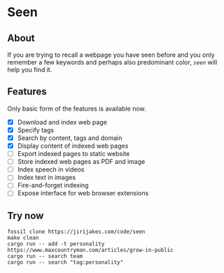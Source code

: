 # Seen

## About

If you are trying to recall a webpage you have seen before and you only remember a few keywords
and perhaps also predominant color, *`seen`* will help you find it.

## Features

Only basic form of the features is available now.

 - [X] Download and index web page
 - [X] Specify tags
 - [X] Search by content, tags and domain
 - [X] Display content of indexed web pages
 - [ ] Export indexed pages to static website
 - [ ] Store indexed web pages as PDF and image
 - [ ] Index speech in videos
 - [ ] Index text in images
 - [ ] Fire-and-forget indexing
 - [ ] Expose interface for web browser extensions

## Try now

```
fossil clone https://jirijakes.com/code/seen
make clean
cargo run -- add -t personality https://www.maxcountryman.com/articles/grow-in-public
cargo run -- search team
cargo run -- search "tag:personality"
```
